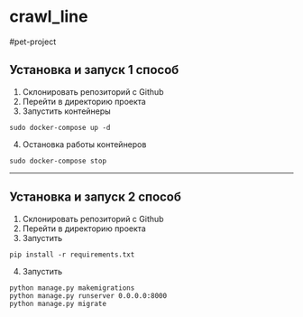 # crawl_line
#pet-project
## Установка и запуск 1 способ

1. Склонировать репозиторий с Github
2. Перейти в директорию проекта
3. Запустить контейнеры
```
sudo docker-compose up -d
```
4. Остановка работы контейнеров
```
sudo docker-compose stop
```
***
## Установка и запуск 2 способ
1. Склонировать репозиторий с Github
2. Перейти в директорию проекта
3. Запустить
```
pip install -r requirements.txt
```
4. Запустить
```
python manage.py makemigrations
python manage.py runserver 0.0.0.0:8000
python manage.py migrate
```